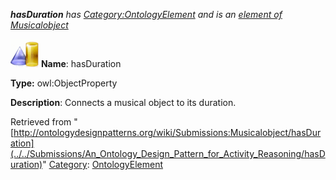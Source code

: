 ___hasDuration__ has [Category:OntologyElement](../../Category/OntologyElement "Category:OntologyElement") and is an [element of](../../Property/ElementOf "Property:ElementOf") [Musicalobject](../../Submissions/Musicalobject "Submissions:Musicalobject")_


  




[![ObjectProperty](../../images/thumb/c/c3/ObjectProperty.gif/45px-ObjectProperty.gif)](../../Image/ObjectProperty.gif "ObjectProperty")
__Name__: hasDuration 


__Type:__ owl:ObjectProperty 


__Description__: Connects a musical object to its duration. 





Retrieved from "[http://ontologydesignpatterns.org/wiki/Submissions:Musicalobject/hasDuration](../../Submissions/An_Ontology_Design_Pattern_for_Activity_Reasoning/hasDuration)"
 [Category](http://ontologydesignpatterns.org/wiki/Special:Categories "Special:Categories"): [OntologyElement](../../Category/OntologyElement "Category:OntologyElement")